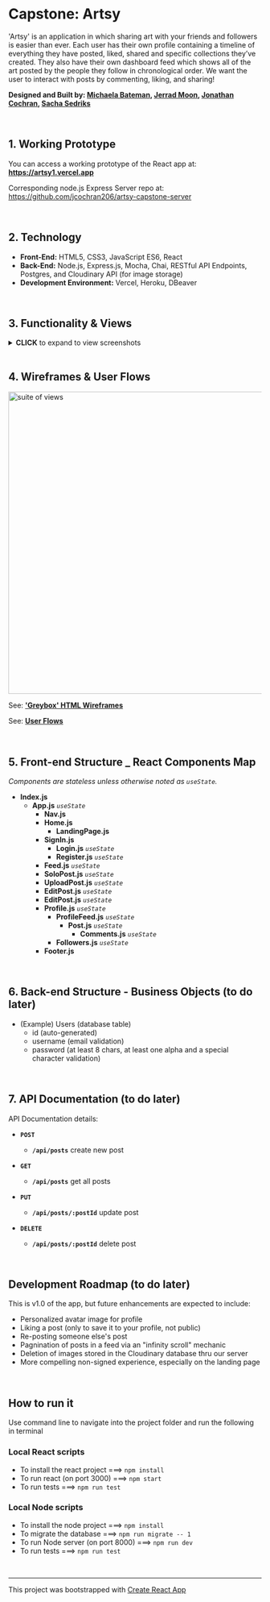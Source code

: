# Capstone: Artsy
'Artsy' is an application in which sharing art with your friends and followers is easier than ever. Each user has their own profile containing a timeline of everything they have posted, liked, shared and specific collections they’ve created. They also have their own dashboard feed which shows all of the art posted by the people they follow in chronological order. We want the user to interact with posts by commenting, liking, and sharing!

**Designed and Built by: <a href="https://github.com/bateman001" target="_blank">Michaela Bateman</a>, <a href="https://github.com/jerradm85" target="_blank">Jerrad Moon</a>, <a href="https://github.com/jcochran206" target="_blank">Jonathan Cochran</a>, <a href="https://github.com/artificialarea" target="_blank">Sacha Sedriks</a>**



<br />

## 1. Working Prototype
You can access a working prototype of the React app at: **https://artsy1.vercel.app**

Corresponding node.js Express Server repo at: https://github.com/jcochran206/artsy-capstone-server




<br />

## 2. Technology
* **Front-End:** HTML5, CSS3, JavaScript ES6, React
* **Back-End:** Node.js, Express.js, Mocha, Chai, RESTful API Endpoints, Postgres, and Cloudinary API (for image storage)
* **Development Environment:** Vercel, Heroku, DBeaver



<br />

## 3. Functionality & Views
<details><summary><b>CLICK</b> to expand to view screenshots</summary>

<br />
<br />



**Landing Page** `/` Introduction for the unsigned-in user

<img src="https://raw.githubusercontent.com/jcochran206/artsy-capstone-client/main/docs/screenshots/landing_page.png" alt="landing page" width="300"/>

<br />
<br />
<br />



**Login** `/login` Demo account available with **`demo`** and **`Passw0rd`**

<img src="https://raw.githubusercontent.com/jcochran206/artsy-capstone-client/main/docs/screenshots/login.png" alt="login" width="300"/>

<br />
<br />
<br />



**Register** `/login`

<img src="https://raw.githubusercontent.com/jcochran206/artsy-capstone-client/main/docs/screenshots/register.png" alt="register" width="300"/>

<br />
<br />
<br />



**Explore Feed** `/feed/explore` Displays all posts from across the community

<img src="https://raw.githubusercontent.com/jcochran206/artsy-capstone-client/main/docs/screenshots/feed_explore.png" alt="explore feed" width="300"/>

<br />
<br />
<br />



**"Home" Feed** `/feed/home` Displays posts by people that the user explicitly follows

<img src="https://raw.githubusercontent.com/jcochran206/artsy-capstone-client/main/docs/screenshots/feed_home.png" alt="home feed" width="300"/>

<br />
<br />
<br />




**User Comments** Touching the comment icon displays all comments associated with a post and the ability to add comments.

<img src="https://raw.githubusercontent.com/jcochran206/artsy-capstone-client/main/docs/screenshots/feed_home_comments.png" alt="comments" width="300"/>

<br />
<br />
<br />



**Profile: posts (default)** `/profile/:username` User's profile features all their posts, as well as sub-nav to view users they are following and their followers.

<img src="https://raw.githubusercontent.com/jcochran206/artsy-capstone-client/main/docs/screenshots/profile_posts.png" alt="profile posts" width="300"/>

<br />
<br />
<br />



**Profile: followers** `/profile/:username`

<img src="https://raw.githubusercontent.com/jcochran206/artsy-capstone-client/main/docs/screenshots/profile_following.png" alt="profile followers" width="300"/>

<br />
<br />
<br />


**Add Post** `/upload` & **Edit Post** `/edit/:postId`

<img src="https://raw.githubusercontent.com/jcochran206/artsy-capstone-client/main/docs/screenshots/post_add.png" alt="profile followers" width="300"/>

<br />
<br />
<br />

</details>


<br />

## 4. Wireframes & User Flows
<img src="https://raw.githubusercontent.com/jcochran206/artsy-capstone-client/main/docs/suite_of_views.png" alt="suite of views" width="600"/>

<br />

See: **['Greybox' HTML Wireframes](https://jcochran206.github.io/artsy-capstone-client/greybox/)**

See: **[User Flows](https://github.com/jcochran206/artsy-capstone-client/blob/main/docs/user_flows.pdf)**



<br />

## 5. Front-end Structure _ React Components Map

_Components are stateless unless otherwise noted as `useState`._

* __Index.js__ 
    * __App.js__ _`useState`_
        * __Nav.js__
        * __Home.js__ 
            * __LandingPage.js__
        * __SignIn.js__
            * __Login.js__ _`useState`_
            * __Register.js__ _`useState`_
        * __Feed.js__ _`useState`_ 
        * __SoloPost.js__ _`useState`_
        * __UploadPost.js__ _`useState`_
        * __EditPost.js__ _`useState`_
        * __EditPost.js__ _`useState`_
        * __Profile.js__ _`useState`_
            * __ProfileFeed.js__ _`useState`_
               * __Post.js__ _`useState`_
                  * __Comments.js__ _`useState`_
            * __Followers.js__ _`useState`_
        * __Footer.js__


<br />

## 6. Back-end Structure - Business Objects (to do later)
* (Example) Users (database table)
    * id (auto-generated)
    * username (email validation)
    * password (at least 8 chars, at least one alpha and a special character validation)


<br />

## 7. API Documentation (to do later)
API Documentation details:


* **`POST`**
  * **`/api/posts`** create new post
  
* **`GET`** 
  * **`/api/posts`** get all posts
  
* **`PUT`**
  * **`/api/posts/:postId`** update post
  
* **`DELETE`**
  * **`/api/posts/:postId`** delete post



<br />

## Development Roadmap (to do later)
This is v1.0 of the app, but future enhancements are expected to include:
* Personalized avatar image for profile
* Liking a post (only to save it to your profile, not public)
* Re-posting someone else's post
* Pagnination of posts in a feed via an "infinity scroll" mechanic
* Deletion of images stored in the Cloudinary database thru our server
* More compelling non-signed experience, especially on the landing page

<br />

## How to run it
Use command line to navigate into the project folder and run the following in terminal

### Local React scripts
* To install the react project ===> `npm install`
* To run react (on port 3000) ===> `npm start`
* To run tests ===> `npm run test`

### Local Node scripts
* To install the node project ===> `npm install`
* To migrate the database ===> `npm run migrate -- 1`
* To run Node server (on port 8000) ===> `npm run dev`
* To run tests ===> `npm run test`

<br />

<hr />

This project was bootstrapped with [Create React App](https://github.com/facebook/create-react-app)
